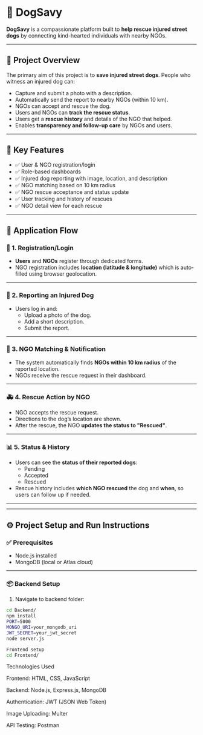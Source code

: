 # 🐾 DogSavy

**DogSavy** is a compassionate platform built to **help rescue injured street dogs** by connecting kind-hearted individuals with nearby NGOs.

---

## 🚀 Project Overview

The primary aim of this project is to **save injured street dogs**. People who witness an injured dog can:

- Capture and submit a photo with a description.
- Automatically send the report to nearby NGOs (within 10 km).
- NGOs can accept and rescue the dog.
- Users and NGOs can **track the rescue status**.
- Users get a **rescue history** and details of the NGO that helped.
- Enables **transparency and follow-up care** by NGOs and users.

---

## 🧠 Key Features

- ✅ User & NGO registration/login
- ✅ Role-based dashboards
- ✅ Injured dog reporting with image, location, and description
- ✅ NGO matching based on 10 km radius
- ✅ NGO rescue acceptance and status update
- ✅ User tracking and history of rescues
- ✅ NGO detail view for each rescue

---

## 🔁 Application Flow

### 👥 1. Registration/Login

- **Users** and **NGOs** register through dedicated forms.
- NGO registration includes **location (latitude & longitude)** which is auto-filled using browser geolocation.

---

### 🐶 2. Reporting an Injured Dog

- Users log in and:
  - Upload a photo of the dog.
  - Add a short description.
  - Submit the report.

---

### 📍 3. NGO Matching & Notification

- The system automatically finds **NGOs within 10 km radius** of the reported location.
- NGOs receive the rescue request in their dashboard.

---

### 🚑 4. Rescue Action by NGO

- NGO accepts the rescue request.
- Directions to the dog’s location are shown.
- After the rescue, the NGO **updates the status to "Rescued"**.

---

### 📊 5. Status & History

- Users can see the **status of their reported dogs**:
  - Pending
  - Accepted
  - Rescued
- Rescue history includes **which NGO rescued** the dog and **when**, so users can follow up if needed.

---

---

## ⚙️ Project Setup and Run Instructions

### ✅ Prerequisites

- Node.js installed
- MongoDB (local or Atlas cloud)

---

### 📦 Backend Setup

1. Navigate to backend folder:

```bash
cd Backend/
npm install
PORT=5000
MONGO_URI=your_mongodb_uri
JWT_SECRET=your_jwt_secret
node server.js

Frontend setup 
cd Frontend/
```
Technologies Used

Frontend: HTML, CSS, JavaScript

Backend: Node.js, Express.js, MongoDB

Authentication: JWT (JSON Web Token)


Image Uploading: Multer

API Testing: Postman

